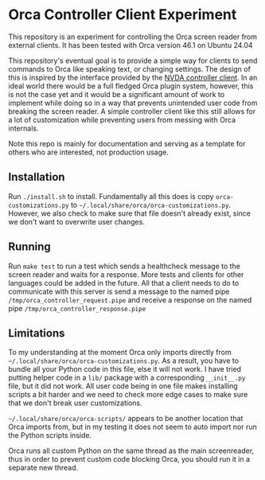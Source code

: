 # Orca Controller Client Experiment

This repository is an experiment for controlling the Orca screen reader from external clients. It has been tested with Orca version 46.1 on Ubuntu 24.04 

This repository's eventual goal is to provide a simple way for clients to send commands to Orca like speaking text, or changing settings. The design of this is inspired by the interface provided by the [NVDA controller client](https://github.com/nvaccess/nvda/blob/master/extras/controllerClient/readme.md). In an ideal world there would be a full fledged Orca plugin system, however, this is not the case yet and it would be a significant amount of work to implement while doing so in a way that prevents unintended user code from breaking the screen reader. A simple controller client like this still allows for a lot of customization while preventing users from messing with Orca internals.

Note this repo is mainly for documentation and serving as a template for others who are interested, not production usage.

## Installation

Run `./install.sh` to install. Fundamentally all this does is copy `orca-customizations.py` to `~/.local/share/orca/orca-customizations.py`. However, we also check to make sure that file doesn't already exist, since we don't want to overwrite user changes. 

## Running

Run `make test` to run a test which sends a healthcheck message to the screen reader and waits for a response. More tests and clients for other languages could be added in the future. All that a client needs to do to communicate with this server is send a message to the named pipe `/tmp/orca_controller_request.pipe` and receive a response on the named pipe `/tmp/orca_controller_response.pipe`

## Limitations

To my understanding at the moment Orca only imports directly from `~/.local/share/orca/orca-customizations.py`. As a result, you have to bundle all your Python code in this file, else it will not work. I have tried putting helper code in a `lib/` package with a corresponding `__init__.py` file, but it did not work. All user code being in one file makes installing scripts a bit harder and we need to check more edge cases to make sure that we don't break user customizations.

`~/.local/share/orca/orca-scripts/` appears to be another location that Orca imports from, but in my testing it does not seem to auto import nor run the Python scripts inside. 

Orca runs all custom Python on the same thread as the main screenreader, thus in order to prevent custom code blocking Orca, you should run it in a separate new thread.
